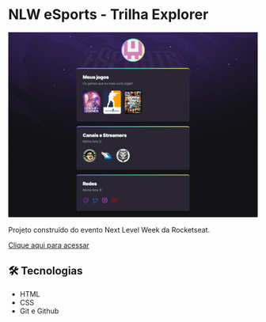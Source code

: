 # NLW eSports - Trilha Explorer

![preview](./.github/preview.png)

Projeto construído do evento Next Level Week da Rocketseat.

[Clique aqui para acessar](https://kariariga.github.io/nlw-esports-explorer/)

## 🛠 Tecnologias
- HTML
- CSS
- Git e Github